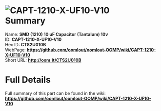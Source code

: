 
![CAPT-1210-X-UF10-V10](https://github.com/oomlout/oomlout-OOMP/blob/master/parts/CAPT-1210-X-UF10-V10/CAPT-1210-X-UF10-V10_420.jpg)   
Summary
=================
  
Name: __SMD (1210) 10 uF Capacitor (Tantalum) 10v__    
ID: __CAPT-1210-X-UF10-V10__   
Hex ID: __CTS2U010B__   
WebPage: __https://github.com/oomlout/oomlout-OOMP/wiki/CAPT-1210-X-UF10-V10__   
Short URL: __http://oom.lt/CTS2U010B__   

Full Details
==========================
Full summary of this part can be found in the wiki:   
__https://github.com/oomlout/oomlout-OOMP/wiki/CAPT-1210-X-UF10-V10__    

